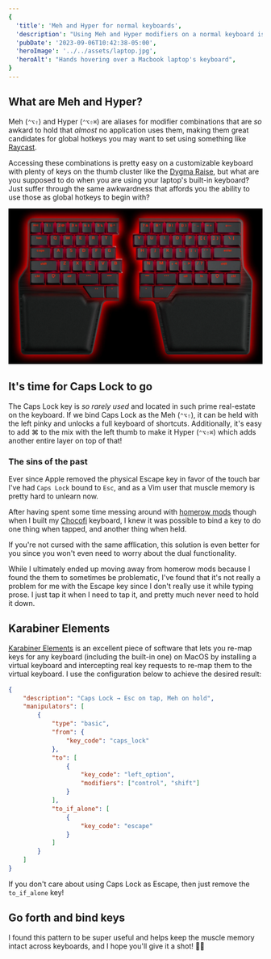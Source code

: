 ```yaml
---
{
  'title': 'Meh and Hyper for normal keyboards',
  'description': "Using Meh and Hyper modifiers on a normal keyboard is difficult, but it doesn't have to be.",
  'pubDate': '2023-09-06T10:42:38-05:00',
  'heroImage': '../../assets/laptop.jpg',
  'heroAlt': "Hands hovering over a Macbook laptop's keyboard",
}
---
```


## What are Meh and Hyper?

Meh (`⌃⌥⇧`) and Hyper (`⌃⌥⇧⌘`) are aliases for modifier combinations that are _so_ awkard to
hold that _almost_ no application uses them, making them great candidates for global hotkeys
you may want to set using something like [Raycast](https://www.raycast.com/).

Accessing these combinations is pretty easy on a customizable keyboard with plenty of keys on
the thumb cluster like the [Dygma Raise](https://dygma.com/products/dygma-raise), but what are
you supposed to do when you are using your laptop's built-in keyboard? Just suffer through the
same awkwardness that affords you the ability to use those as global hotkeys to begin with?

![Dygma Raise keyboard which is a split keyboard with many customizable keys around where your thumbs would rest](../../assets/Raise-Black-Black-US_1500x.webp)

## It's time for Caps Lock to go

The Caps Lock key is _so rarely used_ and located in such prime real-estate on the keyboard.
If we bind Caps Lock as the Meh (`⌃⌥⇧`), it can be held with the left pinky and unlocks a full
keyboard of shortcuts. Additionally, it's easy to add ⌘ to the mix with the left thumb to
make it Hyper (`⌃⌥⇧⌘`) which adds another entire layer on top of that!

### The sins of the past

Ever since Apple removed the physical Escape key in favor of the touch bar I've had
`Caps Lock` bound to `Esc`, and as a Vim user that muscle memory is pretty hard to unlearn now.

After having spent some time messing around with [homerow mods](https://precondition.github.io/home-row-mods)
though when I built my [Chocofi](https://shop.beekeeb.com/product/chocofi-36-keys-kailh-low-profile-choc-v1-mechanical-ergonomic-hotswap-split-keyboard-diy-kit/) keyboard,
I knew it was possible to bind a key to do one thing when tapped, and another thing when held.

If you're not cursed with the same afflication, this solution is even better for you since you
won't even need to worry about the dual functionality.

While I ultimately ended up moving away from homerow mods because I found the them to sometimes
be problematic, I've found that it's not really a problem for me with the Escape key since I
don't really use it while typing prose. I just tap it when I need to tap it, and pretty much
never need to hold it down.

## Karabiner Elements

[Karabiner Elements](https://karabiner-elements.pqrs.org/) is an excellent piece of
software that lets you re-map keys for any keyboard (including the built-in one) on MacOS by
installing a virtual keyboard and intercepting real key requests to re-map them to the virtual
keyboard. I use the configuration below to achieve the desired result:

```json
{
	"description": "Caps Lock → Esc on tap, Meh on hold",
	"manipulators": [
		{
			"type": "basic",
			"from": {
				"key_code": "caps_lock"
			},
			"to": [
				{
					"key_code": "left_option",
					"modifiers": ["control", "shift"]
				}
			],
			"to_if_alone": [
				{
					"key_code": "escape"
				}
			]
		}
	]
}
```

If you don't care about using Caps Lock as Escape, then just remove the `to_if_alone` key!

## Go forth and bind keys

I found this pattern to be super useful and helps keep the muscle memory intact across
keyboards, and I hope you'll give it a shot! 💪🏻
